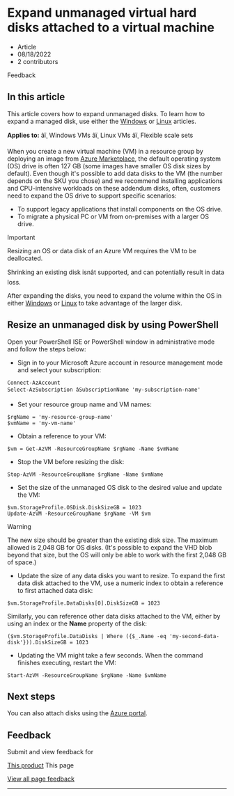 # Expand unmanaged virtual hard disks attached to a virtual machine

* Article
* 08/18/2022
* 2 contributors

Feedback

## In this article

This article covers how to expand unmanaged disks. To learn how to expand a managed disk, use either the [Windows](windows/expand-os-disk) or [Linux](linux/expand-disks) articles.

**Applies to:** âï¸ Windows VMs âï¸ Linux VMs âï¸ Flexible scale sets

When you create a new virtual machine (VM) in a resource group by deploying an image from [Azure Marketplace](https://azure.microsoft.com/marketplace/), the default operating system (OS) drive is often 127 GB (some images have smaller OS disk sizes by default). Even though it's possible to add data disks to the VM (the number depends on the SKU you chose) and we recommend installing applications and CPU-intensive workloads on these addendum disks, often, customers need to expand the OS drive to support specific scenarios:

* To support legacy applications that install components on the OS drive.
* To migrate a physical PC or VM from on-premises with a larger OS drive.

Important

Resizing an OS or data disk of an Azure VM requires the VM to be deallocated.

Shrinking an existing disk isnât supported, and can potentially result in data loss.

After expanding the disks, you need to expand the volume within the OS in either [Windows](windows/expand-os-disk#expand-the-volume-in-the-operating-system) or [Linux](linux/expand-disks#expand-a-disk-partition-and-filesystem) to take advantage of the larger disk.

## Resize an unmanaged disk by using PowerShell

Open your PowerShell ISE or PowerShell window in administrative mode and follow the steps below:

* Sign in to your Microsoft Azure account in resource management mode and select your subscription:

```
Connect-AzAccount
Select-AzSubscription âSubscriptionName 'my-subscription-name'

```
* Set your resource group name and VM names:

```
$rgName = 'my-resource-group-name'
$vmName = 'my-vm-name'

```
* Obtain a reference to your VM:

```
$vm = Get-AzVM -ResourceGroupName $rgName -Name $vmName

```
* Stop the VM before resizing the disk:

```
Stop-AzVM -ResourceGroupName $rgName -Name $vmName

```
* Set the size of the unmanaged OS disk to the desired value and update the VM:

```
$vm.StorageProfile.OSDisk.DiskSizeGB = 1023
Update-AzVM -ResourceGroupName $rgName -VM $vm

```

Warning

The new size should be greater than the existing disk size. The maximum allowed is 2,048 GB for OS disks. (It's possible to expand the VHD blob beyond that size, but the OS will only be able to work with the first 2,048 GB of space.)
* Update the size of any data disks you want to resize. To expand the first data disk attached to the VM, use a numeric index to obtain a reference to first attached data disk:

```
$vm.StorageProfile.DataDisks[0].DiskSizeGB = 1023

```

Similarly, you can reference other data disks attached to the VM, either by using an index or the **Name** property of the disk:

```
($vm.StorageProfile.DataDisks | Where ({$_.Name -eq 'my-second-data-disk'})).DiskSizeGB = 1023

```
* Updating the VM might take a few seconds. When the command finishes executing, restart the VM:

```
Start-AzVM -ResourceGroupName $rgName -Name $vmName

```

## Next steps

You can also attach disks using the [Azure portal](windows/attach-managed-disk-portal).

## Feedback

Submit and view feedback for

[This product](https://feedback.azure.com/d365community/forum/ec2f1827-be25-ec11-b6e6-000d3a4f0f1c)
This page

[View all page feedback](https://github.com/MicrosoftDocs/azure-docs/issues)

---
